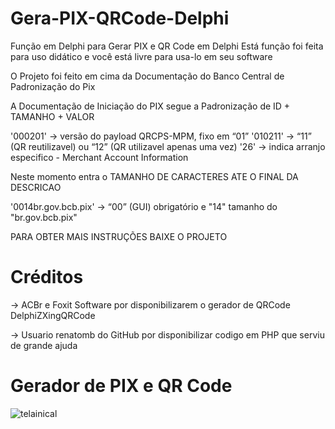 # Gera-PIX-QRCode-Delphi
Função em Delphi para Gerar PIX e QR Code em Delphi
Está função foi feita para uso didático e você está livre para usa-lo em seu software

O Projeto foi feito em cima da Documentação do Banco Central de Padronização do Pix

 A Documentação de Iniciação do PIX segue a Padronização de ID + TAMANHO + VALOR
 
 '000201' -> versão do payload QRCPS-MPM, fixo em “01”
 '010211' -> “11” (QR reutilizavel) ou “12” (QR utilizavel apenas uma vez)
 '26'     -> indica arranjo especifico - Merchant Account Information
 
 Neste momento entra o TAMANHO DE CARACTERES ATE O FINAL DA DESCRICAO
 
 '0014br.gov.bcb.pix' ->  “00” (GUI) obrigatório e "14" tamanho do "br.gov.bcb.pix"
 
 PARA OBTER MAIS INSTRUÇÕES BAIXE O PROJETO

# Créditos

-> ACBr e Foxit Software por disponibilizarem o gerador de QRCode DelphiZXingQRCode

-> Usuario renatomb do GitHub por disponibilizar codigo em PHP que serviu de grande ajuda

# Gerador de PIX e QR Code

![telainical](https://user-images.githubusercontent.com/83251822/140433049-ced518a1-9d90-4629-8592-76811408b219.png)
